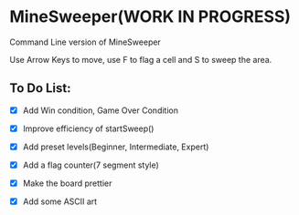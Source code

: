 # MineSweeper(WORK IN PROGRESS)

Command Line version of MineSweeper

Use Arrow Keys to move, use F to flag a cell and S to sweep the area.

## To Do List:

- [x]  Add Win condition, Game Over Condition

- [x] Improve efficiency of startSweep()

- [x] Add preset levels(Beginner, Intermediate, Expert)

- [x] Add a flag counter(7 segment style)

- [x] Make the board prettier

- [x] Add some ASCII art

